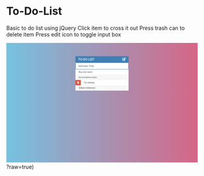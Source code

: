 # To-Do-List
Basic to do list using jQuery
Click item to cross it out
Press trash can to delete item
Press edit icon to toggle input box

![Alt text](/assets/screen-shots/screenshot.png?raw=true)?raw=true)
